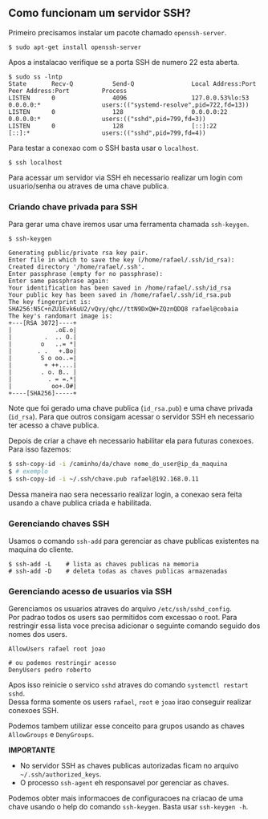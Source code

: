 ## Como funcionam um servidor SSH?
Primeiro precisamos instalar um pacote chamado `openssh-server`.  
```console
$ sudo apt-get install openssh-server
```  
  
Apos a instalacao verifique se a porta SSH de numero 22 esta aberta.  
```console
$ sudo ss -lntp
State       Recv-Q           Send-Q                Local Address:Port                  Peer Address:Port         Process                                                         
LISTEN      0                4096                  127.0.0.53%lo:53                    0.0.0.0:*                 users:(("systemd-resolve",pid=722,fd=13))                      
LISTEN      0                128                   0.0.0.0:22                          0.0.0.0:*                 users:(("sshd",pid=799,fd=3))                                  
LISTEN      0                128                   [::]:22                             [::]:*                    users:(("sshd",pid=799,fd=4))
```  
  
Para testar a conexao com o SSH basta usar o `localhost`.  
```console
$ ssh localhost
```  
Para acessar um servidor via SSH eh necessario realizar um login com usuario/senha ou atraves de uma chave publica.  
  
### Criando chave privada para SSH
Para gerar uma chave iremos usar uma ferramenta chamada `ssh-keygen`.  
```console
$ ssh-keygen
  
Generating public/private rsa key pair.
Enter file in which to save the key (/home/rafael/.ssh/id_rsa): 
Created directory '/home/rafael/.ssh'.
Enter passphrase (empty for no passphrase): 
Enter same passphrase again: 
Your identification has been saved in /home/rafael/.ssh/id_rsa
Your public key has been saved in /home/rafael/.ssh/id_rsa.pub
The key fingerprint is:
SHA256:N5C+nZU1Evk6uU2/vQvy/qhc//ttN9DxQW+ZQznQDQ8 rafael@cobaia
The key's randomart image is:
+---[RSA 3072]----+
|            .oE.o|
|         .  .. O.|
|        o   ..= *|
|       . .   +.Bo|
|        S o oo..=|
|         + ++....|
|        . o. B.. |
|          . = =.*|
|           oo+.O#|
+----[SHA256]-----+
```  
  
Note que foi gerado uma chave publica (`id_rsa.pub`) e uma chave privada (`id_rsa`). Para que outros consigam acessar o servidor SSH eh necessario ter acesso a chave publica.  
  
Depois de criar a chave eh necessario habilitar ela para futuras conexoes. Para isso fazemos:  
```sh
$ ssh-copy-id -i /caminho/da/chave nome_do_user@ip_da_maquina
$ # exemplo
$ ssh-copy-id -i ~/.ssh/chave.pub rafael@192.168.0.11
```  
  
Dessa maneira nao sera necessario realizar login, a conexao sera feita usando a chave publica criada e habilitada.  
  
### Gerenciando chaves SSH
Usamos o comando `ssh-add` para gerenciar as chave publicas existentes na maquina do cliente.  
```console
$ ssh-add -L    # lista as chaves publicas na memoria
# ssh-add -D    # deleta todas as chaves publicas armazenadas
```  
  
### Gerenciando acesso de usuarios via SSH
Gerenciamos os usuarios atraves do arquivo `/etc/ssh/sshd_config`.  
Por padrao todos os users sao permitidos com excessao o root. Para restringir essa lista voce precisa adicionar o seguinte comando seguido dos nomes dos users.  
```config
AllowUsers rafael root joao
  
# ou podemos restringir acesso
DenyUsers pedro roberto
```  
Apos isso reinicie o servico `sshd` atraves do comando `systemctl restart sshd`.  
Dessa forma somente os users `rafael`, `root` e `joao` irao conseguir realizar conexoes SSH.  
  
Podemos tambem utilizar esse conceito para grupos usando as chaves `AllowGroups` e `DenyGroups`.  

**IMPORTANTE**  
- No servidor SSH as chaves publicas autorizadas ficam no arquivo `~/.ssh/authorized_keys`.  
- O processo `ssh-agent` eh responsavel por gerenciar as chaves.  
  
Podemos obter mais informacoes de configuracoes na criacao de uma chave usando o help do comando `ssh-keygen`. Basta usar `ssh-keygen -h`.  